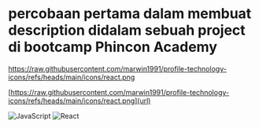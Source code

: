 # percobaan pertama dalam membuat description didalam sebuah project di bootcamp Phincon Academy
https://raw.githubusercontent.com/marwin1991/profile-technology-icons/refs/heads/main/icons/react.png

[https://raw.githubusercontent.com/marwin1991/profile-technology-icons/refs/heads/main/icons/react.png](url)

![JavaScript](https://img.shields.io/badge/JavaScript-F7DF1E?style=for-the-badge&logo=javascript&logoColor=black)
![React](https://img.shields.io/badge/React-61DAFB?style=for-the-badge&logo=react&logoColor=black)
